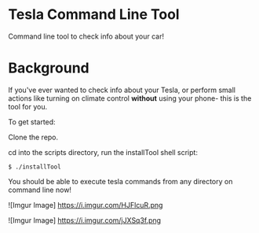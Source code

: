 # Tesla Command Line Tool
Command line tool to check info about your car!

# Background    
If you've ever wanted to check info about your Tesla, or perform small actions like turning on
climate control **without** using your phone- this is the tool for you.

To get started:

Clone the repo.

cd into the scripts directory, run the installTool shell script:

    $ ./installTool

You should be able to execute tesla commands from any directory on command line now!

![Imgur Image] https://i.imgur.com/HJFlcuR.png

![Imgur Image] https://i.imgur.com/jJXSq3f.png




